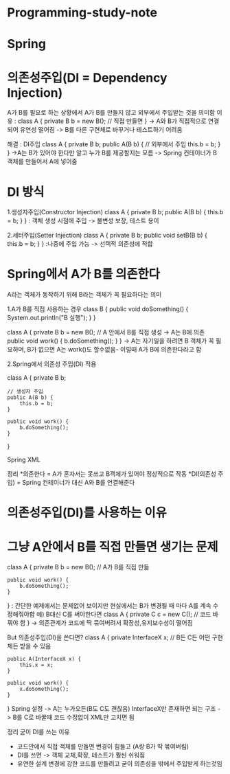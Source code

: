 # Programming-study-note
# Spring
# 의존성주입(DI = Dependency Injection)
  A가 B를 필요로 하는 상황에서 A가 B를 만들지 않고 외부에서 주입받는 것을 의미함
이유 : 
class A {
    private B b = new B();  // 직접 만들면
}
-> A와 B가 직접적으로 연결되어 유연성 떨어짐
-> B를 다른 구현체로 바꾸거나 테스트하기 어려움

해결 : DI주입
class A {
    private B b;
    public A(B b) {          // 외부에서 주입
        this.b = b;
    }
}
->A는 B가 있어야 한다만 알고 누가 B를 제공할지는 모름
-> Spring 컨테이너가 B 객체를 만들어서 A에 넣어줌

# DI 방식
1.생성자주입(Constructor Injection)
class A {
    private B b;
    public A(B b) { this.b = b; }
}
: 객체 생성 시점에 주입 -> 불변성 보장, 테스트 용이

2.세터주입(Setter Injection)
class A {
    private B b;
    public void setB(B b) { this.b = b; }
}
:나중에 주입 가능 -> 선택적 의존성에 적합

# Spring에서 A가 B를 의존한다
A라는 객체가 동작하기 위해 B라는 객체가 꼭 필요하다는 의미

1.A가 B를 직접 사용하는 경우
class B {
    public void doSomething() {
        System.out.println("B 실행");
    }
}

class A {
    private B b = new B();  // A 안에서 B를 직접 생성 → A는 B에 의존
    public void work() {
        b.doSomething();
    }
}
-> A는 자기일을 하려면 B 객체가 꼭 필요하며, B가 없으면 A는 work()도 할수없음- 이럴때 A가 B에 의존한다라고 함

2.Spring에서 의존성 주입(DI) 적용

class A {
    private B b;

    // 생성자 주입
    public A(B b) {
        this.b = b;
    }

    public void work() {
        b.doSomething();
    }
}

Spring XML
<bean id="b" class="B"/>
<bean id="a" class="A">
    <constructor-arg ref="b"/>  <!-- A가 B에 의존하므로 스프링이 B를 대신 넣어줌 -->
</bean>

정리
*의존한다 = A가 혼자서는 못쓰고 B객체가 있어야 정상적으로 작동
*DI(의존성 주입) = Spring 컨테이너가 대신 A와 B를 연결해준다


# 의존성주입(DI)를 사용하는 이유

# 그냥 A안에서 B를 직접 만들면 생기는 문제
class A {
    private B b = new B();   // A가 B를 직접 만듦

    public void work() {
        b.doSomething();
    }
}
: 간단한 예제에서는 문제없어 보이지만 현실에서는 B가 변경될 때 마다 A를 계속 수정해줘야함
예) B대신 C를 써야한다면
class A {
    private C c = new C();   // 코드 바꿔야 함
} -> 의존관계가 코드에 딱 묶여버려서 확장성,유지보수성이 떨어짐

But 의존성주입(DI)을 쓴다면?
class A {
    private InterfaceX x;   // B든 C든 어떤 구현체든 받을 수 있음

    public A(InterfaceX x) {
        this.x = x;
    }

    public void work() {
        x.doSomething();
    }
}
Spring 설정
<bean id="b" class="B"/>
<bean id="a" class="A">
    <constructor-arg ref="b"/> <!-- b를 A에 넣어줌 -->
</bean>
-> A는 누가오든(B도 C도 괜찮음) InterfaceX만 존재하면 되는 구조
-> B를 C로 바꿀때 코드 수정없이 XML만 고치면 됨

정리
굳이 DI를 쓰는 이유
* 코드안에서 직접 객체를 만들면 변경이 힘들고 (A랑 B가 딱 묶여버림)
* DI를 쓰면 ->  객체 교체,확장, 테스트가 훨씬 쉬워짐
* 유연한 설계 변경에 강한 코드를 만들려고 굳이 의존성을 밖에서 주입받게 하는것임 






